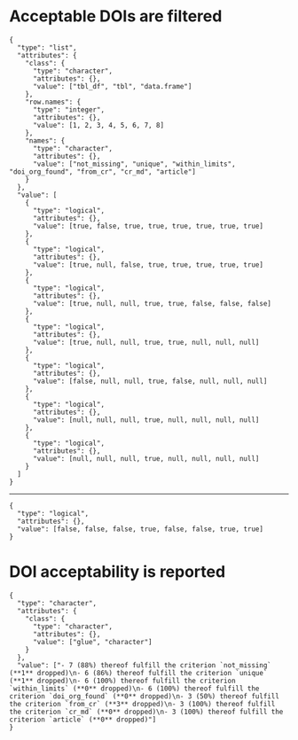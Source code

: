 # Acceptable DOIs are filtered

    {
      "type": "list",
      "attributes": {
        "class": {
          "type": "character",
          "attributes": {},
          "value": ["tbl_df", "tbl", "data.frame"]
        },
        "row.names": {
          "type": "integer",
          "attributes": {},
          "value": [1, 2, 3, 4, 5, 6, 7, 8]
        },
        "names": {
          "type": "character",
          "attributes": {},
          "value": ["not_missing", "unique", "within_limits", "doi_org_found", "from_cr", "cr_md", "article"]
        }
      },
      "value": [
        {
          "type": "logical",
          "attributes": {},
          "value": [true, false, true, true, true, true, true, true]
        },
        {
          "type": "logical",
          "attributes": {},
          "value": [true, null, false, true, true, true, true, true]
        },
        {
          "type": "logical",
          "attributes": {},
          "value": [true, null, null, true, true, false, false, false]
        },
        {
          "type": "logical",
          "attributes": {},
          "value": [true, null, null, true, true, null, null, null]
        },
        {
          "type": "logical",
          "attributes": {},
          "value": [false, null, null, true, false, null, null, null]
        },
        {
          "type": "logical",
          "attributes": {},
          "value": [null, null, null, true, null, null, null, null]
        },
        {
          "type": "logical",
          "attributes": {},
          "value": [null, null, null, true, null, null, null, null]
        }
      ]
    }

---

    {
      "type": "logical",
      "attributes": {},
      "value": [false, false, false, true, false, false, true, true]
    }

# DOI acceptability is reported

    {
      "type": "character",
      "attributes": {
        "class": {
          "type": "character",
          "attributes": {},
          "value": ["glue", "character"]
        }
      },
      "value": ["- 7 (88%) thereof fulfill the criterion `not_missing` (**1** dropped)\n- 6 (86%) thereof fulfill the criterion `unique` (**1** dropped)\n- 6 (100%) thereof fulfill the criterion `within_limits` (**0** dropped)\n- 6 (100%) thereof fulfill the criterion `doi_org_found` (**0** dropped)\n- 3 (50%) thereof fulfill the criterion `from_cr` (**3** dropped)\n- 3 (100%) thereof fulfill the criterion `cr_md` (**0** dropped)\n- 3 (100%) thereof fulfill the criterion `article` (**0** dropped)"]
    }

